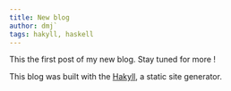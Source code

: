 ```yaml
---
title: New blog
author: dmj`
tags: hakyll, haskell
---
```

This the first post of my new blog. Stay tuned for more !
<!--more-->
This blog was built with the <a target="_blank"
href="http://jaspervdj.be/hakyll">Hakyll</a>, a static site generator.

